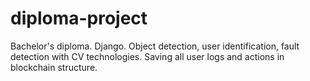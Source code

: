 # diploma-project
Bachelor's diploma.
Django.
Object detection, user identification, fault detection with CV technologies.
Saving all user logs and actions in blockchain structure.
